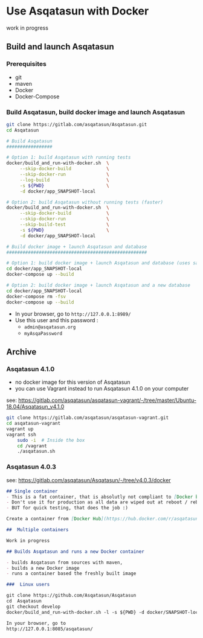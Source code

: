 
# Use Asqatasun with Docker

work in progress

## Build and launch Asqatasun 

### Prerequisites
* git
* maven 
* Docker
* Docker-Compose

### Build Asqatasun, build docker image and launch Asqatasun
```bash
git clone https://gitlab.com/asqatasun/Asqatasun.git
cd Asqatasun

# Build Asqatasun
#################

# Option 1: build Asqatasun with running tests 
docker/build_and_run-with-docker.sh  \
     --skip-docker-build             \
     --skip-docker-run               \
     --log-build                     \
     -s ${PWD}                       \
     -d docker/app_SNAPSHOT-local 

# Option 2: build Asqatasun without running tests (faster)
docker/build_and_run-with-docker.sh  \
     --skip-docker-build             \
     --skip-docker-run               \
     --skip-build-test               \
     -s ${PWD}                       \
     -d docker/app_SNAPSHOT-local 

# Build docker image + launch Asqatasun and database
####################################################

# Option 1: build docker image + launch Asqatasun and database (uses same database, if it already exists)
cd docker/app_SNAPSHOT-local
docker-compose up --build

# Option 2: build docker image + launch Asqatasun and a new database
cd docker/app_SNAPSHOT-local
docker-compose rm -fsv
docker-compose up --build
```

* In your browser, go to `http://127.0.0.1:8989/` 
* Use this user and this password :
    * `admin@asqatasun.org`
    * `myAsqaPassword`

## Archive

### Asqatasun 4.1.0
- no docker image for this version of Asqatasun
- you can use Vagrant instead to run Asqatasun 4.1.0 on your computer

see: https://gitlab.com/asqatasun/asqatasun-vagrant/-/tree/master/Ubuntu-18.04/Asqatasun_v4.1.0

```bash
git clone https://gitlab.com/asqatasun/asqatasun-vagrant.git
cd asqatasun-vagrant
vagrant up
vagrant ssh
    sudo -i  # Inside the box
    cd /vagrant
    ./asqatasun.sh
```


### Asqatasun 4.0.3
see: https://gitlab.com/asqatasun/Asqatasun/-/tree/v4.0.3/docker

```markdown
## Single container
- This is a fat container, that is absolutly not compliant to [Docker best-practices](https://docs.docker.com/engine/userguide/eng-image/dockerfile_best-practices/)
- Don't use it for production as all data are wiped out at reboot / rebuild
- BUT for quick testing, that does the job :)

Create a container from [Docker Hub](https://hub.docker.com/r/asqatasun/asqatasun/)

##  Multiple containers

Work in progress

## Builds Asqatasun and runs a new Docker container

- builds Asqatasun from sources with maven,
- builds a new Docker image
- runs a container based the freshly built image

###  Linux users

git clone https://github.com/Asqatasun/Asqatasun
cd  Asqatasun
git checkout develop
docker/build_and_run-with-docker.sh -l -s ${PWD} -d docker/SNAPSHOT-local

In your browser, go to
http://127.0.0.1:8085/asqatasun/
````
